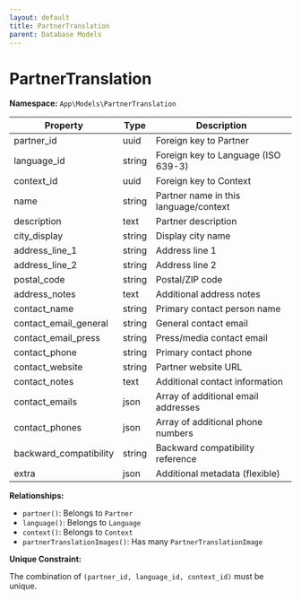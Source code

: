```yaml
---
layout: default
title: PartnerTranslation
parent: Database Models
---
```


# PartnerTranslation

**Namespace:** `App\Models\PartnerTranslation`

| Property               | Type   | Description                           |
| ---------------------- | ------ | ------------------------------------- |
| partner_id             | uuid   | Foreign key to Partner                |
| language_id            | string | Foreign key to Language (ISO 639-3)   |
| context_id             | uuid   | Foreign key to Context                |
| name                   | string | Partner name in this language/context |
| description            | text   | Partner description                   |
| city_display           | string | Display city name                     |
| address_line_1         | string | Address line 1                        |
| address_line_2         | string | Address line 2                        |
| postal_code            | string | Postal/ZIP code                       |
| address_notes          | text   | Additional address notes              |
| contact_name           | string | Primary contact person name           |
| contact_email_general  | string | General contact email                 |
| contact_email_press    | string | Press/media contact email             |
| contact_phone          | string | Primary contact phone                 |
| contact_website        | string | Partner website URL                   |
| contact_notes          | text   | Additional contact information        |
| contact_emails         | json   | Array of additional email addresses   |
| contact_phones         | json   | Array of additional phone numbers     |
| backward_compatibility | string | Backward compatibility reference      |
| extra                  | json   | Additional metadata (flexible)        |

**Relationships:**

- `partner()`: Belongs to `Partner`
- `language()`: Belongs to `Language`
- `context()`: Belongs to `Context`
- `partnerTranslationImages()`: Has many `PartnerTranslationImage`

**Unique Constraint:**

The combination of `(partner_id, language_id, context_id)` must be unique.
